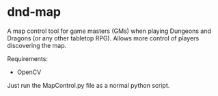 # dnd-map
A map control tool for game masters (GMs) when playing Dungeons and Dragons (or any other tabletop RPG). Allows more control of players discovering the map.

Requirements:
- OpenCV

Just run the MapControl.py file as a normal python script.
